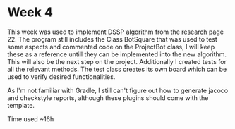 # Week 4

This week was used to implement DSSP algorithm from the [research](https://dash.harvard.edu/bitstream/handle/1/14398552/BECERRA-SENIORTHESIS-2015.pdf?sequence=1&isAllowed=y) page 22. The program still includes the Class BotSquare that was used to test some aspects and commented code on the ProjectBot class, I will keep these as a reference untill they can be implemented into the new algorithm. This will also be the next step on the project. Additionally I created tests for all the relevant methods. The test class creates its own board which can be used to verify desired functionalities.

As I'm not familiar with Gradle, I still can't figure out how to generate jacoco and checkstyle reports, although these plugins should come with the template.

Time used ~16h

